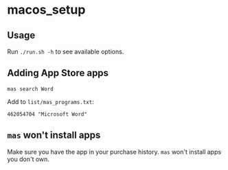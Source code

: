 # macos_setup

## Usage

Run `./run.sh -h` to see available options.

## Adding App Store apps

    mas search Word

Add to `list/mas_programs.txt`:

    462054704 "Microsoft Word"

## `mas` won't install apps

Make sure you have the app in your purchase history. `mas` won't install apps you don't own.
